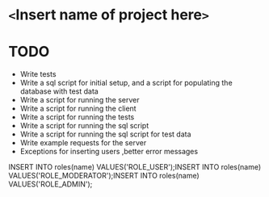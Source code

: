 # `<`Insert name of project here`>`

# TODO

- Write tests
- Write a sql script for initial setup, and a script for populating the database with test data
- Write a script for running the server
- Write a script for running the client
- Write a script for running the tests
- Write a script for running the sql script
- Write a script for running the sql script for test data
- Write example requests for the server
- Exceptions for inserting users ,better error messages


INSERT INTO roles(name) VALUES('ROLE_USER');INSERT INTO roles(name) VALUES('ROLE_MODERATOR');INSERT INTO roles(name) VALUES('ROLE_ADMIN');